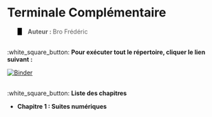 <h1>Terminale Complémentaire</h1>
<blockquote style="border-left: 10px solid black">
  <b>Auteur : </b>Bro Frédéric</b>
</blockquote>
<br>
:white_square_button: <b>Pour exécuter tout le répertoire, cliquer le lien suivant :</b>

[![Binder](https://mybinder.org/badge_logo.svg)](https://mybinder.org/v2/gh/lyceeHM/Terminale_Comp/master)

<br>
:white_square_button: <b>Liste des chapitres</b>
<ul>
  <li><b>Chapitre 1 : Suites numériques</b></li>
</ul>

